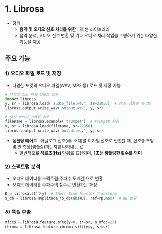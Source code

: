 # 1. Librosa
- **정의**
  -  **음악 및 오디오 신호 처리를 위한** 파이썬 라이브러리
  -  음악 분석, 오디오 신호 변환 및 기타 오디오 처리 작업을 수행하기 위한 다양한 기능을 제공
## 주요 기능
### 1) 오디오 파일 로드 및 저장
- 다양한 포맷의 오디오 파일(WAV, MP3 등) 로드 및 저장 가능
```py
# 가지고 있는 파일 업로드 경우
import librosa
y, sr = librosa.load('audio_file.wav', sr=22050)  # sr은 샘플링 레이트
librosa.output.write_wav('output.wav', y, sr)

# 내장 데이터 사용의 경우
filename = librosa.example('trumpet')  # trumpet 음원
y, sr = librosa.load(filename, sr=22050)
librosa.output.write_wav('output.wav', y, sr)
```
- **샘플링 레이트** : 아날로그 신호(예: 소리)를 디지털 신호로 변환할 때, 신호를 초당 몇 번 측정(샘플링)하는지를 나타내는 값
  - 일반적으로 **헤르츠(Hz)** 단위로 표현되며, **1초당 샘플링한 횟수를 의미**

### 2) 스펙트럼 분석
- 오디오 데이터를 스펙트럼(주파수 도메인)으로 변환
- 오디오 데이터를 주파수의 함수로 변환하는 과정
```py
D = librosa.stft(y)  # Short-Time Fourier Transform
S_db = librosa.amplitude_to_db(abs(D), ref=np.max)  # dB 변환
```
### 3) 특징 추출
```py
mfccs = librosa.feature.mfcc(y=y, sr=sr, n_mfcc=13)
chroma = librosa.feature.chroma_stft(y=y, sr=sr)
```
